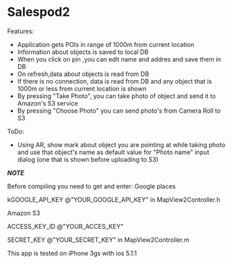 Salespod2
=========

Features:

- Application gets POIs in range of 1000m from current location
- Information about objects is saved to local DB
- When you click on pin ,you can edit name and addres and save them in DB
- On refresh,data about objects is read from DB 
- If there is no connection, data is read from DB and any object that is 1000m or less from current location is shown
- By pressing "Take Photo", you can take photo of object and send it to Amazon's S3 service
- By pressing "Choose Photo" you can send photo's from Camera Roll to S3


ToDo:

- Using AR, show mark about object you are pointing at while taking photo and use that object's name as
  default value for "Photo name" input dialog (one that is shown before uploading to S3)


***NOTE***

Before compiling you need to get and enter:
Google places 

kGOOGLE_API_KEY @"YOUR_GOOGLE_API_KEY"  in MapView2Controller.h

Amazon S3

ACCESS_KEY_ID   @"YOUR_ACCES_KEY"

SECRET_KEY      @"YOUR_SECRET_KEY" in MapView2Controller.m

 
 This app is tested on iPhone 3gs with ios 5.1.1
